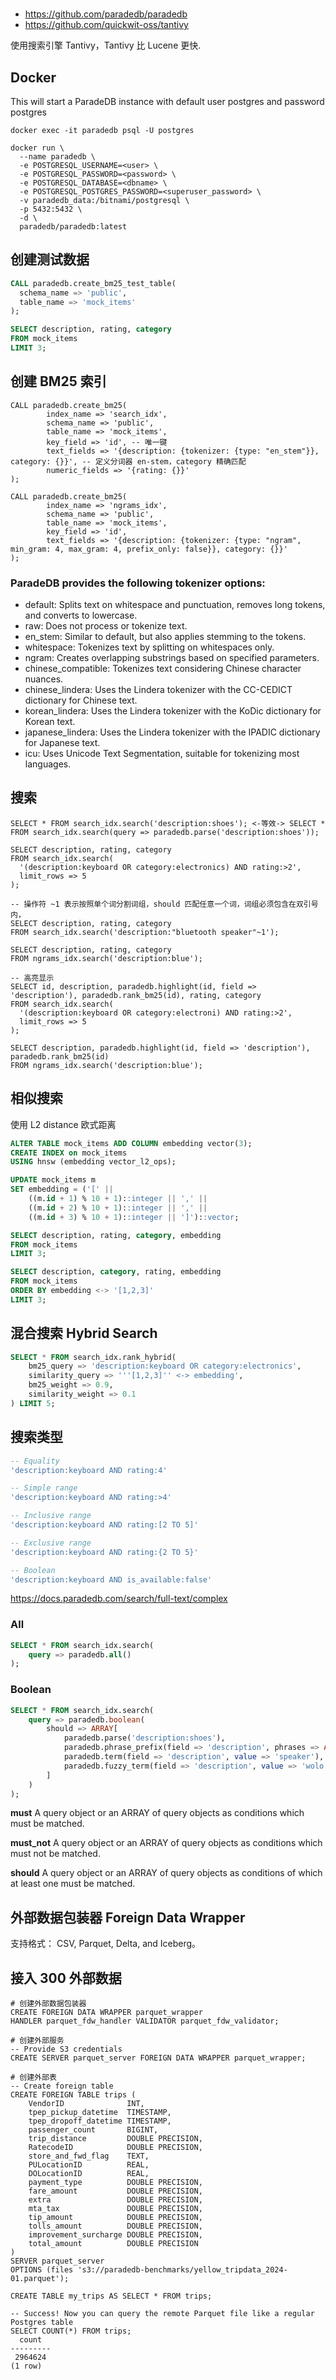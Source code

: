 #

- https://github.com/paradedb/paradedb
- https://github.com/quickwit-oss/tantivy

使用搜索引擎 Tantivy，Tantivy 比 Lucene 更快.

## Docker

This will start a ParadeDB instance with default user postgres and password postgres
```shell
docker exec -it paradedb psql -U postgres
```

```shell
docker run \
  --name paradedb \
  -e POSTGRESQL_USERNAME=<user> \
  -e POSTGRESQL_PASSWORD=<password> \
  -e POSTGRESQL_DATABASE=<dbname> \
  -e POSTGRESQL_POSTGRES_PASSWORD=<superuser_password> \
  -v paradedb_data:/bitnami/postgresql \
  -p 5432:5432 \
  -d \
  paradedb/paradedb:latest
```

## 创建测试数据

```sql
CALL paradedb.create_bm25_test_table(
  schema_name => 'public',
  table_name => 'mock_items'
);

SELECT description, rating, category
FROM mock_items
LIMIT 3;
```

## 创建 BM25  索引

```shell
CALL paradedb.create_bm25(
        index_name => 'search_idx',
        schema_name => 'public',
        table_name => 'mock_items',
        key_field => 'id', -- 唯一键
        text_fields => '{description: {tokenizer: {type: "en_stem"}}, category: {}}', -- 定义分词器 en-stem，category 精确匹配
        numeric_fields => '{rating: {}}'
);

CALL paradedb.create_bm25(
        index_name => 'ngrams_idx',
        schema_name => 'public',
        table_name => 'mock_items',
        key_field => 'id',
        text_fields => '{description: {tokenizer: {type: "ngram", min_gram: 4, max_gram: 4, prefix_only: false}}, category: {}}'
);
```

### ParadeDB provides the following tokenizer options:

- default: Splits text on whitespace and punctuation, removes long tokens, and converts to lowercase.
- raw: Does not process or tokenize text.
- en_stem: Similar to default, but also applies stemming to the tokens.
- whitespace: Tokenizes text by splitting on whitespaces only.
- ngram: Creates overlapping substrings based on specified parameters.
- chinese_compatible: Tokenizes text considering Chinese character nuances.
- chinese_lindera: Uses the Lindera tokenizer with the CC-CEDICT dictionary for Chinese text.
- korean_lindera: Uses the Lindera tokenizer with the KoDic dictionary for Korean text.
- japanese_lindera: Uses the Lindera tokenizer with the IPADIC dictionary for Japanese text.
- icu: Uses Unicode Text Segmentation, suitable for tokenizing most languages.

## 搜索

```shell
SELECT * FROM search_idx.search('description:shoes'); <-等效-> SELECT * FROM search_idx.search(query => paradedb.parse('description:shoes'));

SELECT description, rating, category
FROM search_idx.search(
  '(description:keyboard OR category:electronics) AND rating:>2',
  limit_rows => 5
);

-- 操作符 ~1 表示按照单个词分割词组，should 匹配任意一个词，词组必须包含在双引号内，
SELECT description, rating, category
FROM search_idx.search('description:"bluetooth speaker"~1');

SELECT description, rating, category
FROM ngrams_idx.search('description:blue');

-- 高亮显示
SELECT id, description, paradedb.highlight(id, field => 'description'), paradedb.rank_bm25(id), rating, category
FROM search_idx.search(
  '(description:keyboard OR category:electroni) AND rating:>2',
  limit_rows => 5
);

SELECT description, paradedb.highlight(id, field => 'description'), paradedb.rank_bm25(id)
FROM ngrams_idx.search('description:blue');
```

## 相似搜索

使用 L2 distance 欧式距离
```sql
ALTER TABLE mock_items ADD COLUMN embedding vector(3);
CREATE INDEX on mock_items
USING hnsw (embedding vector_l2_ops);

UPDATE mock_items m
SET embedding = ('[' ||
    ((m.id + 1) % 10 + 1)::integer || ',' ||
    ((m.id + 2) % 10 + 1)::integer || ',' ||
    ((m.id + 3) % 10 + 1)::integer || ']')::vector;

SELECT description, rating, category, embedding
FROM mock_items
LIMIT 3;

SELECT description, category, rating, embedding
FROM mock_items
ORDER BY embedding <-> '[1,2,3]'
LIMIT 3;
```

## 混合搜索 Hybrid Search
```sql
SELECT * FROM search_idx.rank_hybrid(
    bm25_query => 'description:keyboard OR category:electronics',
    similarity_query => '''[1,2,3]'' <-> embedding',
    bm25_weight => 0.9,
    similarity_weight => 0.1
) LIMIT 5;
```

## 搜索类型

```sql
-- Equality
'description:keyboard AND rating:4'

-- Simple range
'description:keyboard AND rating:>4'

-- Inclusive range
'description:keyboard AND rating:[2 TO 5]'

-- Exclusive range
'description:keyboard AND rating:{2 TO 5}'

-- Boolean
'description:keyboard AND is_available:false'
```

https://docs.paradedb.com/search/full-text/complex

### All
```sql
SELECT * FROM search_idx.search(
    query => paradedb.all()
);
```
### Boolean
```sql
SELECT * FROM search_idx.search(
    query => paradedb.boolean(
	    should => ARRAY[
		    paradedb.parse('description:shoes'),
		    paradedb.phrase_prefix(field => 'description', phrases => ARRAY['book']),
		    paradedb.term(field => 'description', value => 'speaker'),
		    paradedb.fuzzy_term(field => 'description', value => 'wolo')
	    ]
    )
);
```

**must**
A query object or an ARRAY of query objects as conditions which must be matched.

**must_not**
A query object or an ARRAY of query objects as conditions which must not be matched.

**should**
A query object or an ARRAY of query objects as conditions of which at least one must be matched.

## 外部数据包装器 Foreign Data Wrapper
支持格式： CSV, Parquet, Delta, and Iceberg。

## 接入 300 外部数据

```psql
# 创建外部数据包装器
CREATE FOREIGN DATA WRAPPER parquet_wrapper
HANDLER parquet_fdw_handler VALIDATOR parquet_fdw_validator;

# 创建外部服务
-- Provide S3 credentials
CREATE SERVER parquet_server FOREIGN DATA WRAPPER parquet_wrapper;

# 创建外部表
-- Create foreign table
CREATE FOREIGN TABLE trips (
    VendorID              INT,
    tpep_pickup_datetime  TIMESTAMP,
    tpep_dropoff_datetime TIMESTAMP,
    passenger_count       BIGINT,
    trip_distance         DOUBLE PRECISION,
    RatecodeID            DOUBLE PRECISION,
    store_and_fwd_flag    TEXT,
    PULocationID          REAL,
    DOLocationID          REAL,
    payment_type          DOUBLE PRECISION,
    fare_amount           DOUBLE PRECISION,
    extra                 DOUBLE PRECISION,
    mta_tax               DOUBLE PRECISION,
    tip_amount            DOUBLE PRECISION,
    tolls_amount          DOUBLE PRECISION,
    improvement_surcharge DOUBLE PRECISION,
    total_amount          DOUBLE PRECISION
)
SERVER parquet_server
OPTIONS (files 's3://paradedb-benchmarks/yellow_tripdata_2024-01.parquet');

CREATE TABLE my_trips AS SELECT * FROM trips;

-- Success! Now you can query the remote Parquet file like a regular Postgres table
SELECT COUNT(*) FROM trips;
  count
---------
 2964624
(1 row)
```

